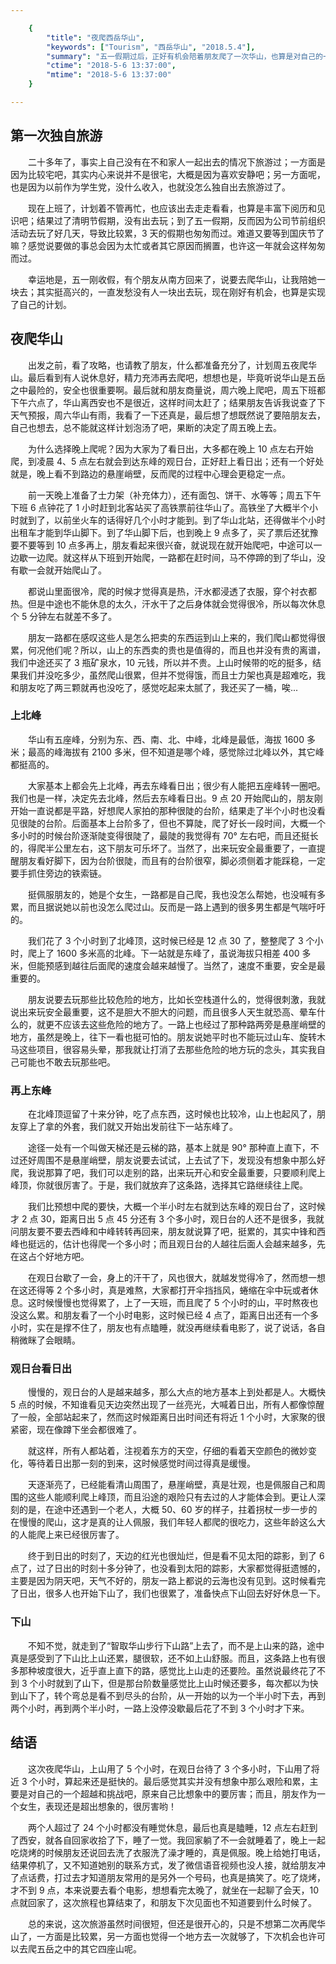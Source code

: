 ```yaml
---

    {
        "title": "夜爬西岳华山",
        "keywords": ["Tourism", "西岳华山", "2018.5.4"],
        "summary": "五一假期过后，正好有机会陪着朋友爬了一次华山，也算是对自己的一次挑战。",
        "ctime": "2018-5-6 13:37:00",
        "mtime": "2018-5-6 13:37:00"
    }

--- 
```


## 第一次独自旅游

　　二十多年了，事实上自己没有在不和家人一起出去的情况下旅游过；一方面是因为比较宅吧，其实内心来说并不是很宅，大概是因为喜欢安静吧；另一方面呢，也是因为以前作为学生党，没什么收入，也就没怎么独自出去旅游过了。

　　现在上班了，计划着不管再忙，也应该出去走走看看，也算是丰富下阅历和见识吧；结果过了清明节假期，没有出去玩；到了五一假期，反而因为公司节前组织活动去玩了好几天，导致比较累，3 天的假期也匆匆而过。难道又要等到国庆节了嘛？感觉说要做的事总会因为太忙或者其它原因而搁置，也许这一年就会这样匆匆而过。

　　幸运地是，五一刚收假，有个朋友从南方回来了，说要去爬华山，让我陪她一块去；其实挺高兴的，一直发愁没有人一块出去玩，现在刚好有机会，也算是实现了自己的计划。

## 夜爬华山

　　出发之前，看了攻略，也请教了朋友，什么都准备充分了，计划周五夜爬华山。最后看到有人说休息好，精力充沛再去爬吧，想想也是，毕竟听说华山是五岳之中最险的，安全也很重要啊。最后就和朋友商量说，周六晚上爬吧，周五下班都下午六点了，华山离西安也不是很近，这样时间太赶了；结果朋友告诉我说查了下天气预报，周六华山有雨，我看了一下还真是，最后想了想既然说了要陪朋友去，自己也想去，总不能就这样计划泡汤了吧，果断的决定了周五晚上去。

　　为什么选择晚上爬呢？因为大家为了看日出，大多都在晚上 10 点左右开始爬，到凌晨 4、5 点左右就会到达东峰的观日台，正好赶上看日出；还有一个好处就是，晚上看不到路边的悬崖峭壁，反而爬的过程中心理会更稳定一点。

　　前一天晚上准备了士力架（补充体力），还有面包、饼干、水等等；周五下午下班 6 点钟花了 1 小时赶到北客站买了高铁票前往华山了。高铁坐了大概半个小时就到了，以前坐火车的话得好几个小时才能到。到了华山北站，还得做半个小时出租车才能到华山脚下。到了华山脚下后，也到晚上 9 点多了，买了票后还犹豫要不要等到 10 点多再上，朋友看起来很兴奋，就说现在就开始爬吧，中途可以一边歇一边爬。就这样从下班到开始爬，一路都在赶时间，马不停蹄的到了华山，没有歇一会就开始爬山了。

　　都说山里面很冷，爬的时候才觉得真是热，汗水都浸透了衣服，穿个衬衣都热。但是中途也不能休息的太久，汗水干了之后身体就会觉得很冷，所以每次休息个 5 分钟左右就差不多了。

　　朋友一路都在感叹这些人是怎么把卖的东西运到山上来的，我们爬山都觉得很累，何况他们呢？所以，山上的东西卖的贵也是值得的，而且也并没有贵的离谱，我们中途还买了 3 瓶矿泉水，10 元钱，所以并不贵。上山时候带的吃的挺多，结果我们并没吃多少，虽然爬山很累，但并不觉得饿，而且士力架也真是超难吃，我和朋友吃了两三颗就再也没吃了，感觉吃起来太腻了，我还买了一桶，唉...

### 上北峰

　　华山有五座峰，分别为东、西、南、北、中峰，北峰是最低，海拔 1600 多米；最高的峰海拔有 2100 多米，但不知道是哪个峰，感觉除过北峰以外，其它峰都挺高的。

　　大家基本上都会先上北峰，再去东峰看日出；很少有人能把五座峰转一圈吧。我们也是一样，决定先去北峰，然后去东峰看日出。9 点 20 开始爬山的，朋友刚开始一直说都是平路，好想爬人家拍的那种很陡的台阶，结果走了半个小时也没看见很陡的台阶。后面基本上台阶多了，但也不算陡，爬了好长一段时间，大概一个多小时的时候台阶逐渐陡变得很陡了，最陡的我觉得有 70° 左右吧，而且还挺长的，得爬半公里左右，这下朋友可乐坏了。当然了，出来玩安全最重要了，一直提醒朋友看好脚下，因为台阶很陡，而且有的台阶很窄，脚必须侧着才能踩稳，一定要手抓住旁边的铁索链。

　　挺佩服朋友的，她是个女生，一路都是自己爬，我也没怎么帮她，也没喊有多累，而且据说她以前也没怎么爬过山。反而是一路上遇到的很多男生都是气喘吁吁的。

　　我们花了 3 个小时到了北峰顶，这时候已经是 12 点 30 了，整整爬了 3 个小时，爬上了 1600 多米高的北峰。下一站就是东峰了，虽说海拔只相差 400 多米，但能预感到越往后面爬的速度会越来越慢了。当然了，速度不重要，安全是最重要的。

　　朋友说要去玩那些比较危险的地方，比如长空栈道什么的，觉得很刺激，我就说出来玩安全最重要，这不是胆大不胆大的问题，而且很多人天生就恐高、晕车什么的，就更不应该去这些危险的地方了。一路上也经过了那种路两旁是悬崖峭壁的地方，虽然是晚上，往下一看也挺可怕的。朋友说她平时也不能玩过山车、旋转木马这些项目，很容易头晕，那我就让打消了去那些危险的地方玩的念头，其实我自己可能也不敢去玩那些吧。

### 再上东峰

　　在北峰顶逗留了十来分钟，吃了点东西，这时候也比较冷，山上也起风了，朋友穿上了拿的外套，我们就又开始出发前往下一站东峰了。

　　途径一处有一个叫做天梯还是云梯的路，基本上就是 90° 那种直上直下，不过还好周围不是悬崖峭壁，朋友说要去试试，上去试了下，发现没有想象中那么好爬，我说那算了吧，我们可以走别的路，出来玩开心和安全最重要，只要顺利爬上峰顶，你就很厉害了。于是，我们就放弃了这条路，选择其它路继续往上爬。

　　我们比预想中爬的要快，大概一个半小时左右就到达东峰的观日台了，这时候才 2 点 30，距离日出 5 点 45 分还有 3 个多小时，观日台的人还不是很多，我就问朋友要不要去西峰和中峰转转再回来，朋友就说算了吧，挺累的，其实中锋和西峰也挺远的，估计也得爬一个多小时；而且观日台的人越往后面人会越来越多，先在这占个好地方吧。

　　在观日台歇了一会，身上的汗干了，风也很大，就越发觉得冷了，然而想一想在这还得等 2 个多小时，真是难熬，大家都打开伞挡挡风，蜷缩在伞中玩或者休息。这时候慢慢也觉得累了，上了一天班，而且爬了 5 个小时的山，平时熬夜也没这么累。和朋友看了一个小时电影，这时候已经 4 点了，距离日出还有一个多小时，实在是撑不住了，朋友也有点瞌睡，就没再继续看电影了，说了说话，各自稍微眯了会眼睛。

### 观日台看日出

　　慢慢的，观日台的人是越来越多，那么大点的地方基本上到处都是人。大概快 5 点的时候，不知谁看见天边突然出现了一丝亮光，大喊着日出，所有人都像惊醒了一般，全部站起来了，然而这时候距离日出时间还有将近 1 个小时，大家聚的很紧密，现在像蹲下坐会都很难了。

　　就这样，所有人都站着，注视着东方的天空，仔细的看着天空颜色的微妙变化，等待着日出那一刻的到来，这时候感觉时间过得真是缓慢。

　　天逐渐亮了，已经能看清山周围了，悬崖峭壁，真是壮观，也是佩服自己和周围的这些人能顺利爬上峰顶，而且沿途的艰险只有去过的人才能体会到。更让人深刻的是，在途中还遇到一个老人，大概 50、60 岁的样子，拄着拐杖一步一步的在慢慢的爬山，这才是真的让人佩服，我们年轻人都爬的很吃力，这些年龄这么大的人能爬上来已经很厉害了。

　　终于到日出的时刻了，天边的红光也很灿烂，但是看不见太阳的踪影，到了 6 点了，过了日出的时刻十多分钟了，也没看到太阳的踪影，大家都觉得挺遗憾的，主要是因为阴天吧，天气不好的，朋友一路上都说的云海也没有见到。这时候看完了日出，很多人也开始下山了，我们也很累了，准备快点下山回去好好休息一下。

### 下山

　　不知不觉，就走到了“智取华山步行下山路”上去了，而不是上山来的路，途中真是感受到了下山比上山还累，腿很软，还不如上山舒服。而且，这条路上也有很多那种坡度很大，近乎直上直下的路，感觉比上山走的还要险。虽然说最终花了不到 3 个小时就到了山下，但是那台阶数量感觉比上山时候还要多，每次都以为快到山下了，转个弯总是看不到尽头的台阶，从一开始的以为一个半小时下去，再到两个小时，再到两个半小时，一路上没停没歇最后花了不到 3 个小时才下来。

## 结语

　　这次夜爬华山，上山用了 5 个小时，在观日台待了 3 个多小时，下山用了将近 3 个小时，算起来还是挺快的。最后感觉其实并没有想象中那么艰险和累，主要是对自己的一个超越和挑战吧，原来自己比想象中的要厉害；而且，朋友作为一个女生，表现还是超出想象的，很厉害哟！

　　两个人超过了 24 个小时都没有睡觉休息，最后也真是瞌睡，12 点左右赶到了西安，就各自回家收拾了下，睡了一觉。我回家躺了不一会就睡着了，晚上一起吃烧烤的时候朋友还说回去洗了衣服洗了澡才睡的，真是佩服。晚上给她打电话，结果停机了，又不知道她别的联系方式，发了微信语音视频也没人接，就给朋友冲了点话费，打过去才知道朋友常用的是另外一个号码，也真是搞笑了。吃了烧烤，才不到 9 点，本来说要去看个电影，想想看完太晚了，就坐在一起聊了会天，10 点就回家了，这次旅程也算结束了，和朋友下次见面也不知道要到什么时候了。

　　总的来说，这次旅游虽然时间很短，但还是很开心的，只是不想第二次再爬华山了，一方面是比较累，另一方面也觉得一个地方去一次就够了，下次机会也许可以去爬五岳之中的其它四座山呢。